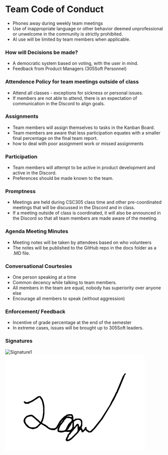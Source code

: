 # Team Code of Conduct


- Phones away during weekly team meetings
- Use of inappropriate language or other behavior deemed unprofessional or unwelcome in the community is strictly prohibited.
- AI use will be limited by team members when applicable.

### How will Decisions be made?
- A democratic system based on voting, with the user in mind.
- Feedback from Product Managers (305Soft Personnel)

### Attendence Policy for team meetings outside of class
- Attend all classes - exceptions for sickness or personal issues.
- If members are not able to attend, there is an expectation of communication in the Discord to align goals.

### Assignments
- Team members will assign themselves to tasks in the Kanban Board.
- Team members are aware that less participation equates with a smaller final percentage on the final team report.
- how to deal with poor assignment work or missed assignments

### Participation
- Team members will attempt to be active in product development and active in the Discord.
- Preferences should be made known to the team.

### Promptness
- Meetings are held during CSC305 class time and other pre-coordinated meetings that will be discussed in the Discord and in class.
- If a meeting outside of class is coordinated, it will also be announced in the Discord so that all team members are made aware of the meeting. 

### Agenda Meeting Minutes
- Meeting notes will be taken by attendees based on who volunteers
- The notes will be published to the GitHub repo in the docs folder as a .MD file.

### Conversational Courtesies
- One person speaking at a time
- Common decency while talking to team members.
- All members in the team are equal, nobody has superiority over anyone else
- Encourage all members to speak (without aggression)

### Enforcement/ Feedback
- Incentive of grade percentage at the end of the semester
- In extreme cases, issues will be brought up to 305Soft leaders.

### Signatures 
![Signature1](https://drive.google.com/file/d/1wkQKVNFPr7H72RyVjH14DYDZH5iMYsRi/view?usp=drive_link)
![LoganSignature](https://github.com/loganmccue17/neighborhood-noise/blob/main/docs/Signatures/LoganSignature)
